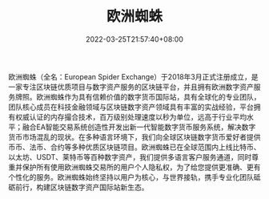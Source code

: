 ﻿---
weight: 
title: "欧洲蜘蛛"
description: "欧洲蜘蛛（全名：EuropeanSpid…"
date: 2022-03-25T21:57:40+08:00
lastmod: 2022-03-25T16:45:40+08:00
draft: false
authors: ["Metabd"]
featuredImage: "ouzhouzhizhu.webp"
link: ""
tags: ["交易所","欧洲蜘蛛"]
categories: ["navigation"]
navigation: ["交易所"]
lightgallery: true
toc: true
pinned: false
recommend: false
recommend1: false
---
欧洲蜘蛛（全名：European Spider Exchange）于2018年3月正式注册成立，是一家专注区块链优质项目与数字资产服务的区块链平台，并且拥有欧洲数字资产服务牌照。欧洲蜘蛛作为具有信赖价值的数字货币国际站，具有全球化的专业团队，团队核心成员在科技金融领域与区块链数字资产领域具有丰富的实战经验，平台拥有权威认证的内存撮合技术，百万级别处理速度以秒为单位，远高于行业平均水平；融合EA智能交易系统创造性开发出新一代智能数字货币服务系统，解决数字货币市场混乱的现状。在多种语言环境下，我们向全球区块链数字货币爱好者提供币币、法币、合约等多种优质区块链项目。欧洲蜘蛛已在全球范围内上线比特币、以太坊、USDT、莱特币等百种数字资产，我们提供多语言客户服务通道，同时尊重并保护所有使用欧洲蜘蛛交易所的用户个人隐私权，为了给您提供更准确、更有个性化的服务。欧洲蜘蛛始终坚持以用户为核心，与世界接轨，携手专业化团队砥砺前行，构建区块链数字资产国际站新生态。
